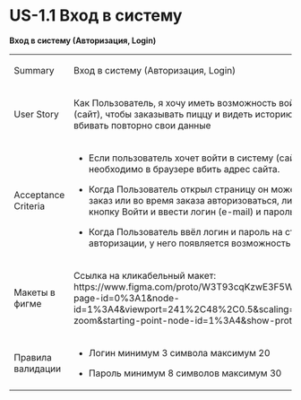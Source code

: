 # US-1.1 Вход в систему

**Вход в систему (Авторизация, Login)**


<table>
<!-- <thead>
<tr>
<th id="заголовки" style="text-align:left;"> Summary     </th>
<th id="столбцов" style="text-align:left;"> Столбцов             </th>
<th id="отделяются_дефисами" style="text-align:left;"> Отделяются дефисами </th>
</tr>
</thead> -->

<tbody>
<tr>
<td style="text-align:left;"><p>Summary    </p></td>
<td style="text-align:left;"><p>Вход в систему (Авторизация, Login)      </p></td>
</tr>

<tr>
<td style="text-align:left;"><p>User Story    </p></td>
<td style="text-align:left;"><p>Как Пользователь, я хочу иметь возможность войти в систему (сайт), чтобы заказывать пиццу и видеть историю заказов и не вбивать повторно свои данные</p></td>
</tr>

<tr>
<td style="text-align:left;"><p>Acceptance Criteria</p></td>
<td style="text-align:left;">
<p>

+ Если пользователь хочет войти в систему (сайт), ему необходимо в браузере вбить адрес сайта.

+ Когда Пользователь открыл страницу он может сразу сделать заказ или во время заказа авторизоваться, либо сразу нажать кнопку Войти и ввести логин (e-mail) и пароль.

+ Когда Пользователь ввёл логин и пароль на странице авторизации, у него появляется возможность заказа пиццы.
</p>
</td>
</tr>

<tr>
<td style="text-align:left;"><p>Макеты в фигме   </p></td>
<td style="text-align:left;"><p>Ссылка на кликабельный макет: https://www.figma.com/proto/W3T93cqKzwE3F5W6koNzyR/Untitled?page-id=0%3A1&node-id=1%3A4&viewport=241%2C48%2C0.5&scaling=min-zoom&starting-point-node-id=1%3A4&show-proto-sidebar=1</p></td>
</tr>

<tr>
<td style="text-align:left;"><p>Правила валидации    </p></td>
<td style="text-align:left;"><p>

- Логин минимум 3 символа максимум 20

- Пароль минимум 8 символов максимум 30
</p></td>
</tr>

</tbody>
</table>